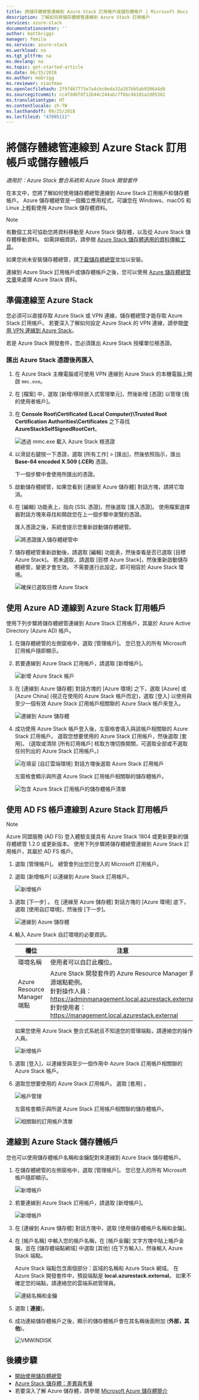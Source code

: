 ```yaml
---
title: 將儲存體總管連線到 Azure Stack 訂用帳戶或儲存體帳戶 | Microsoft Docs
description: 了解如何將儲存體總管連線到 Azure Stack 訂用帳戶
services: azure-stack
documentationcenter: ''
author: mattbriggs
manager: femila
ms.service: azure-stack
ms.workload: na
ms.tgt_pltfrm: na
ms.devlang: na
ms.topic: get-started-article
ms.date: 06/15/2018
ms.author: mabrigg
ms.reviewer: xiaofmao
ms.openlocfilehash: 2f974b7773e7a4cbc0eda32a267bb5ab939644d8
ms.sourcegitcommit: cc4fdd6f0f12b44c244abc7f6bc4b181a2d05302
ms.translationtype: HT
ms.contentlocale: zh-TW
ms.lasthandoff: 09/25/2018
ms.locfileid: "47095111"
---
```

# <a name="connect-storage-explorer-to-an-azure-stack-subscription-or-a-storage-account"></a>將儲存體總管連線到 Azure Stack 訂用帳戶或儲存體帳戶

*適用於：Azure Stack 整合系統和 Azure Stack 開發套件*

在本文中，您將了解如何使用儲存體總管連線到 Azure Stack 訂用帳戶和儲存體帳戶。 Azure 儲存體總管是一個獨立應用程式，可讓您在 Windows、macOS 和 Linux 上輕鬆使用 Azure Stack 儲存體資料。

> [!NOTE]  
> 有數個工具可協助您將資料移動至 Azure Stack 儲存體，以及從 Azure Stack 儲存體移動資料。 如需詳細資訊，請參閱 [Azure Stack 儲存體適用的資料傳輸工具](azure-stack-storage-transfer.md)。

如果您尚未安裝儲存體總管，請[下載儲存體總管](http://www.storageexplorer.com/)並加以安裝。

連線到 Azure Stack 訂用帳戶或儲存體帳戶之後，您可以使用 [Azure 儲存體總管文章](../../vs-azure-tools-storage-manage-with-storage-explorer.md)來處理 Azure Stack 資料。 

## <a name="prepare-for-connecting-to-azure-stack"></a>準備連線至 Azure Stack

您必須可以直接存取 Azure Stack 或 VPN 連線，儲存體總管才能存取 Azure Stack 訂用帳戶。 若要深入了解如何設定 Azure Stack 的 VPN 連線，請參閱[使用 VPN 連線到 Azure Stack](azure-stack-connect-azure-stack.md#connect-to-azure-stack-with-vpn)。

若是 Azure Stack 開發套件，您必須匯出 Azure Stack 授權單位根憑證。

### <a name="export-and-then-import-the-azure-stack-certificate"></a>匯出 Azure Stack 憑證後再匯入

1. 在 Azure Stack 主機電腦或可使用 VPN 連線到 Azure Stack 的本機電腦上開啟 `mmc.exe`。 

2. 在 [檔案] 中，選取 [新增/移除嵌入式管理單元]，然後新增 [憑證] 以管理 [我的使用者帳戶]。

3. 在 **Console Root\Certificated (Local Computer)\Trusted Root Certification Authorities\Certificates** 之下尋找 **AzureStackSelfSignedRootCert**。

    ![透過 mmc.exe 載入 Azure Stack 根憑證](./media/azure-stack-storage-connect-se/add-certificate-azure-stack.png)

4. 以滑鼠右鍵按一下憑證，選取 [所有工作] > [匯出]，然後依照指示，匯出 **Base-64 encoded X.509 (.CER)** 憑證。

    下一個步驟中會使用所匯出的憑證。

5. 啟動儲存體總管，如果您看到 [連線至 Azure 儲存體] 對話方塊，請將它取消。

6. 在 [編輯] 功能表上，指向 [SSL 憑證]，然後選取 [匯入憑證]。 使用檔案選擇器對話方塊來尋找和開啟您在上一個步驟中瀏覽的憑證。

    匯入憑證之後，系統會提示您重新啟動儲存體總管。

    ![將憑證匯入儲存體總管中](./media/azure-stack-storage-connect-se/import-azure-stack-cert-storage-explorer.png)

7. 儲存體總管重新啟動後，請選取 [編輯] 功能表，然後查看是否已選取 [目標 Azure Stack]。 若未選取，請選取 [目標 Azure Stack]，然後重新啟動儲存體總管，變更才會生效。 不需要進行此設定，即可相容於 Azure Stack 環境。

    ![確保已選取目標 Azure Stack](./media/azure-stack-storage-connect-se/target-azure-stack.png)

## <a name="connect-to-an-azure-stack-subscription-with-azure-ad"></a>使用 Azure AD 連線到 Azure Stack 訂用帳戶

使用下列步驟將儲存體總管連線到 Azure Stack 訂用帳戶，其屬於 Azure Active Directory (Azure AD) 帳戶。

1. 在儲存體總管的左側窗格中，選取 [管理帳戶]。 
    您已登入的所有 Microsoft 訂用帳戶隨即顯示。

2. 若要連線到 Azure Stack 訂用帳戶，請選取 [新增帳戶]。

    ![新增 Azure Stack 帳戶](./media/azure-stack-storage-connect-se/add-azure-stack-account.png)

3. 在 [連線到 Azure 儲存體] 對話方塊的 [Azure 環境] 之下，選取 [Azure] 或 [Azure China] (視正在使用的 Azure Stack 帳戶而定)，選取 [登入] 以使用與至少一個有效 Azure Stack 訂用帳戶相關聯的 Azure Stack 帳戶來登入。

    ![連線到 Azure 儲存體](./media/azure-stack-storage-connect-se/azure-stack-connect-to-storage.png)

4. 成功使用 Azure Stack 帳戶登入後，左窗格會填入與該帳戶相關聯的 Azure Stack 訂用帳戶。 選取您想要使用的 Azure Stack 訂用帳戶，然後選取 [套用]。 (選取或清除 [所有訂用帳戶] 核取方塊切換開關，可選取全部或不選取任何列出的 Azure Stack 訂用帳戶。)

    ![在填妥 [自訂雲端環境] 對話方塊後選取 Azure Stack 訂用帳戶](./media/azure-stack-storage-connect-se/select-accounts-azure-stack.png)

    左窗格會顯示與所選 Azure Stack 訂用帳戶相關聯的儲存體帳戶。

    ![包含 Azure Stack 訂用帳戶的儲存體帳戶清單](./media/azure-stack-storage-connect-se/azure-stack-storage-account-list.png)

## <a name="connect-to-an-azure-stack-subscription-with-ad-fs-account"></a>使用 AD FS 帳戶連線到 Azure Stack 訂用帳戶

> [!Note]  
> Azure 同盟服務 (AD FS) 登入體驗支援具有 Azure Stack 1804 或更新更新的儲存體總管 1.2.0 或更新版本。
使用下列步驟將儲存體總管連線到 Azure Stack 訂用帳戶，其屬於 AD FS 帳戶。

1. 選取 [管理帳戶]。 總管會列出您已登入的 Microsoft 訂用帳戶。
2. 選取 [新增帳戶] 以連線到 Azure Stack 訂用帳戶。

    ![新增帳戶](media/azure-stack-storage-connect-se/add-an-account.png)

3. 選取 [下一步] 。 在 [連線至 Azure 儲存體] 對話方塊的 [Azure 環境] 底下，選取 [使用自訂環境]，然後按 [下一步]。

    ![連線到 Azure 儲存體](media/azure-stack-storage-connect-se/connect-to-azure-storage.png)

4. 輸入 Azure Stack 自訂環境的必要資訊。 

    | 欄位 | 注意 |
    | ---   | ---   |
    | 環境名稱 | 使用者可以自訂此欄位。 |
    | Azure Resource Manager 端點 | Azure Stack 開發套件的 Azure Resource Manager 資源端點範例。<br>針對操作人員： https://adminmanagement.local.azurestack.external <br> 針對使用者： https://management.local.azurestack.external |

    如果您使用 Azure Stack 整合式系統且不知道您的管理端點，請連絡您的操作人員。

    ![新增帳戶](./media/azure-stack-storage-connect-se/custom-environments.png)

5. 選取 [登入]，以連線至與至少一個作用中 Azure Stack 訂用帳戶相關聯的 Azure Stack 帳戶。



6. 選取您想要使用的 Azure Stack 訂用帳戶。 選取 [套用] 。

    ![帳戶管理](./media/azure-stack-storage-connect-se/account-management.png)

    左窗格會顯示與所選 Azure Stack 訂用帳戶相關聯的儲存體帳戶。

    ![相關聯的訂用帳戶清單](./media/azure-stack-storage-connect-se/list-of-associated-subscriptions.png)

## <a name="connect-to-an-azure-stack-storage-account"></a>連線到 Azure Stack 儲存體帳戶

您也可以使用儲存體帳戶名稱和金鑰配對來連線到 Azure Stack 儲存體帳戶。

1. 在儲存體總管的左側窗格中，選取 [管理帳戶]。 您已登入的所有 Microsoft 帳戶隨即顯示。

    ![新增帳戶](./media/azure-stack-storage-connect-se/azure-stack-sub-add-an-account.png)

2. 若要連線到 Azure Stack 訂用帳戶，請選取 [新增帳戶]。

    ![新增帳戶](./media/azure-stack-storage-connect-se/azure-stack-use-a-storage-and-key.png)

3. 在 [連線到 Azure 儲存體] 對話方塊中，選取 [使用儲存體帳戶名稱和金鑰]。

4. 在 [帳戶名稱] 中輸入您的帳戶名稱，在 [帳戶金鑰] 文字方塊中貼上帳戶金鑰，並在 [儲存體端點網域] 中選取 [其他] \(在下方輸入\)，然後輸入 Azure Stack 端點。

    Azure Stack 端點包含兩個部分：區域的名稱和 Azure Stack 網域。 在 Azure Stack 開發套件中，預設端點是 **local.azurestack.external**。 如果不確定您的端點，請連絡您的雲端系統管理員。

    ![連結名稱和金鑰](./media/azure-stack-storage-connect-se/azure-stack-attach-name-and-key.png)

5. 選取 [ **連接**]。
6. 成功連結儲存體帳戶之後，顯示的儲存體帳戶會在其名稱後面附加 (**外部，其他**)。

    ![VMWINDISK](./media/azure-stack-storage-connect-se/azure-stack-vmwindisk.png)

## <a name="next-steps"></a>後續步驟

* [開始使用儲存體總管](../../vs-azure-tools-storage-manage-with-storage-explorer.md)
* [Azure Stack 儲存體：差異與考量](azure-stack-acs-differences.md)
* 若要深入了解 Azure 儲存體，請參閱 [Microsoft Azure 儲存體簡介](../../storage/common/storage-introduction.md)
